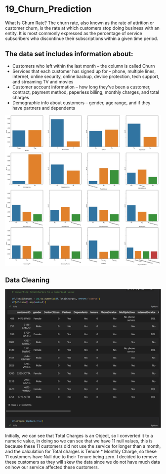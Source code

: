 # 19_Churn_Prediction

What Is Churn Rate? The churn rate, also known as the rate of attrition or customer churn, is the rate at which customers stop doing business with an entity. It is most commonly expressed as the percentage of service subscribers who discontinue their subscriptions within a given time period.

## The data set includes information about:

- Customers who left within the last month – the column is called Churn
- Services that each customer has signed up for – phone, multiple lines, internet, online security, online backup, device protection, tech support, and streaming TV and movies
- Customer account information – how long they’ve been a customer, contract, payment method, paperless billing, monthly charges, and total charges
- Demographic info about customers – gender, age range, and if they have partners and dependents

![Overview1](https://raw.githubusercontent.com/alecngai/19_Churn_Prediction/main/Resources/Images/Overview1.jpg)

## Data Cleaning 

![Null](https://github.com/alecngai/19_Churn_Prediction/blob/main/Resources/Images/Null.png)

Initially, we can see that Total Charges is an Object, so I converted it to a numeric value, in doing so we can see that we have 11 null values, this is because these 11 customers did not use the service for longer than a month, and the calculation 
for Total charges is Tenure * Monthly Charge, so these 11 customers have Null due to their Tenure being zero. I decided to remove these customers as they will skew the data since we do not have much data on how our service affected these customers. 